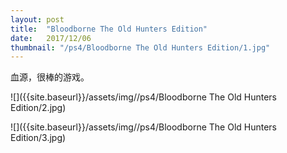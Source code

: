 ```yaml
---
layout: post
title:  "Bloodborne The Old Hunters Edition"
date:   2017/12/06
thumbnail: "/ps4/Bloodborne The Old Hunters Edition/1.jpg"
---
```


血源，很棒的游戏。

![]({{site.baseurl}}/assets/img//ps4/Bloodborne The Old Hunters Edition/2.jpg)

![]({{site.baseurl}}/assets/img//ps4/Bloodborne The Old Hunters Edition/3.jpg)



